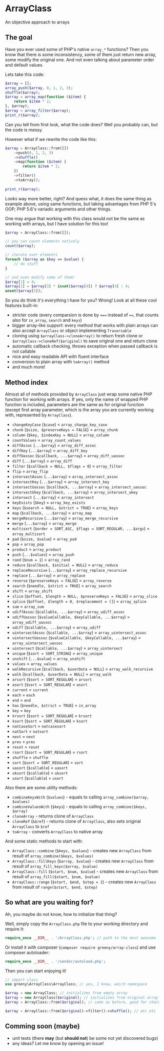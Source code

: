 # ArrayClass
An objective approach to arrays

## The goal
Have you ever used some of PHP's native `array_*` functions? Then you know that there is some inconsistency,
some of them just return new array, some modify the original one. And not even talking about parameter order
and default values.

Lets take this code:

```php
$array = [];
array_push($array, 0, 1, 2, 3);
shuffle($array);
$array = array_map(function ($item) {
	return $item * 2;
}, $array);
$array = array_filter($array);
print_r($array);
```

Can you tell from first look, what the code does? Well you probably can, but the code is messy.

However what if we rewrite the code like this:

```php
$array = ArrayClass::from([])
	->push(0, 1, 2, 3)
	->shuffle()
	->map(function ($item) {
		return $item * 2;
	})
	->filter()
	->toArray();
	
print_r($array);
```

Looks way more better, right? And quess what, it does the same thing as example above, using same functions,
but taking advantages from PHP 5's OOP; PHP 5.6's variadic arguments and other things.

One may argue that working with this class would not be the same as working with arrays, but I have solution for this too!

```php
$array = ArrayClass::from([]);

// you can count elements natively
count($array);

// iterate over elements
foreach ($array as $key => $value) {
	// do stuff
}

// and even modify some of them!
$array[1] = 4;
$array[2] = $array[3] * isset($array[4]) ? $array[4] : 4;
unset($array[5]);
```

So you do think it's everything I have for you? Wrong! Look at all these cool features built-in:

- stricter code (every comparsion is done by `===` instead of `==`, that counts also for `in_array`, `search` and `keys`)
- bigger array-like support: every method that works with plain arrays can also accept `ArrayClass` or object implementing `Traversable`
- cloning using `$arrayClass->cloneArray()` to return fresh clone or `$arrayClass->cloneRef($original)` to save original one and return clone
- automatic callback checking, throws exception when passed callback is not callable
- nice and easy readable API with fluent interface
- conversion to plain array with `toArray()` method
- and much more!

## Method index

Almost all of methods provided by `ArrayClass` just wrap some native PHP function for working with arrays.
If yes, only the name of wrapped PHP function is included, parameters are the same as for original function
(except first array parameter, which is the array you are currently working with, represented by `ArrayClass`).

- `changeKeyCase` (`$case`) = `array_change_key_case`
- `chunk` (`$size, $preserveKeys = FALSE`) = `array_chunk`
- `column` (`$key, $indexKey = NULL`) = `array_column`
- `countValues` = `array_count_values`
- `diffAssoc` (`...$array`) = `array_diff_assoc`
- `diffKey` (`...$array`) = `array_diff_key`
- `diffUassoc` (`$callback, ...$array`) = `array_diff_uassoc`
- `diff` (`...$array`) = `array_diff`
- `filter` (`$callback = NULL, $flags = 0`) = `array_filter`
- `flip` = `array_flip`
- `intersectAssoc` (`...$array`) = `array_intersect_assoc`
- `intersectKey` (`...$array`) = `array_intersect_key`
- `intersectUassoc` (`$callback, ...$array`) = `array_intersect_uassoc`
- `intersectUkey` (`$callback, ...$array`) = `array_intersect_ukey`
- `intersect` (`...$array`) = `array_intersect`
- `keyExists` (`$key`) = `array_key_exists`
- `keys` (`$search = NULL, $strict = TRUE`) = `array_keys`
- `map` (`$callback, ...$array`) = `array_map`
- `mergeRecursive` (`...$array`) = `array_merge_recursive`
- `merge` (`...$array`) = `array_merge`
- `multisort` (`$order = SORT_ASC, $flags = SORT_REGULAR, ...$args`) = `array_multisort`
- `pad` (`$size, $value`) = `array_pad`
- `pop` = `array_pop`
- `product` = `array_product`
- `push` (`...$values`) = `array_push`
- `rand` (`$num = 1`) = `array_rand`
- `reduce` (`$callback, $initial = NULL`) = `array_reduce`
- `replaceRecursive` (`...$array`) = `array_replace_recursive`
- `replace` (`...$array`) = `array_replace`
- `reverse` (`$preserveKeys = FALSE`) = `array_reverse`
- `search` (`$needle, $strict = TRUE`) = `array_search`
- `shift` = `array_shift`
- `slice` (`$offset, $length = NULL, $preserveKeys = FALSE`) = `array_slice`
- `splice` (`$offset, $length = 0, $replacement = []`) = `array_splice`
- `sum` = `array_sum`
- `udiffAssoc` (`$callable, ...$array`) = `array_udiff_assoc`
- `udiffUassoc` (`$valueCallable, $keyCallable, ...$array`) = `array_udiff_uassoc`
- `udiff` (`$callable, ...$array`) = `array_udiff`
- `uintersectAssoc` (`$callable, ...$array`) = `array_uintersect_assoc`
- `uintersectUassoc` (`$valueCallable, $keyCallable, ...$array`) = `array_uintersect_uassoc`
- `uintersect` (`$callable, ...$array`) = `array_uintersect`
- `unique` (`$sort = SORT_STRING`) = `array_unique`
- `unshift` (`...$value`) = `array_unshift`
- `values` = `array_values`
- `walkRecursive` (`$callback, $userData = NULL`) = `array_walk_recursive`
- `walk` (`$callback, $userData = NULL`) = `array_walk`
- `arsort` (`$sort = SORT_REGULAR`) = `arsort`
- `asort` (`$sort = SORT_REGULAR`) = `asort`
- `current` = `current`
- `each` = `each`
- `end` = `end`
- `has` (`$needle, $strict = TRUE`) = `in_array`
- `key` = `key`
- `krsort` (`$sort = SORT_REGULAR`) = `krsort`
- `ksort` (`$sort = SORT_REGULAR`) = `ksort`
- `natCaseSort` = `natcasesort`
- `natSort` = `natsort`
- `next` = `next`
- `prev` = `prev`
- `reset` = `reset`
- `rsort` (`$sort = SORT_REGULAR`) = `rsort`
- `shuffle` = `shuffle`
- `sort` (`$sort = SORT_REGULAR`) = `sort`
- `uasort` (`$callable`) = `uasort`
- `uksort` (`$callable`) = `uksort`
- `usort` (`$callable`) = `usort`

Also there are some utility methods:

- `combineKeysWith` (`$values`) - equals to calling `array_combine($array, $values)`
- `combineValuesWith` (`$keys`) - equals to calling `array_combine($keys, $array)`
- `cloneArray` - returns clone of `ArrayClass`
- `cloneRef` (`&$ref`) - returns clone of `ArrayClass`, also sets original `ArrayClass` to `$ref`
- `toArray` - converts `ArrayClass` to native array

And some static methods to start with:

- `ArrayClass::combine` (`$keys, $values`) - creates new `ArrayClass` from result of `array_combine($keys, $values)`
- `ArrayClass::fillKeys` (`$array, $value`) - creates new `ArrayClass` from result of `array_fill_keys($array, $value)`
- `ArrayClass::fill` (`$start, $num, $value`) - creates new `ArrayClass` from result of `array_fill($start, $num, $value)` 
- `ArrayClass::range` (`$start, $end, $step = 1`) - creates new `ArrayClass` from result of `range($start, $end, $step)` 

## So what are you waiting for?

Ah, you maybe do not know, how to initialize that thing?

Well, simply copy the `ArrayClass.php` file to your working directory and require it:

```php
require_once __DIR__ . '/ArrayClass.php'; // path to the most awesome library ever
```

Or install it with composer (`composer require greeny/array-class`) and use composer autoloader:


```php
require_once __DIR__ . '/vendor/autoload.php';
```

Then you can start enjoying it!

```php
// import class
use greeny\ArrayClass\ArrayClass; // yes, I know, weird namespace

$array = new ArrayClass; // initializes from empty array
$array = new ArrayClass($original); // initializes from original array
$array = ArrayClass::from($original); // same as before, good for chaining methods immidiatelly, like below:

$array = ArrayClass::from($original)->filter()->shuffle(); // etc etc
```

## Comming soon (maybe)

- unit tests (there **may** (but **should not**) be some not yet discovered bugs)
- any ideas? Let me know by opening an issue!
